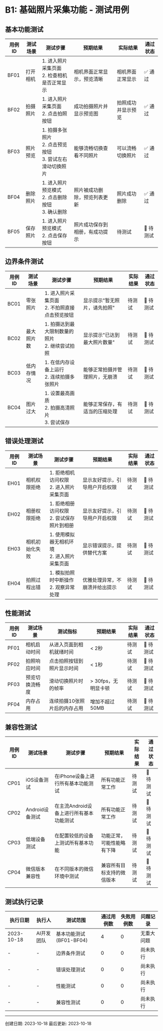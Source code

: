# B1: 基础照片采集功能 - 测试用例

## 基本功能测试

| 用例ID | 测试场景 | 测试步骤 | 预期结果 | 实际结果 | 通过状态 |
|-------|---------|---------|---------|---------|---------|
| BF01 | 打开相机 | 1. 进入照片采集页面<br>2. 检查相机是否正常显示 | 相机界面正常显示，预览清晰 | 相机界面正常显示 | ✅ 通过 |
| BF02 | 拍摄照片 | 1. 进入照片采集页面<br>2. 点击拍照按钮 | 成功拍摄照片并显示预览图 | 拍照成功并显示预览 | ✅ 通过 |
| BF03 | 照片预览 | 1. 拍摄多张照片<br>2. 点击预览按钮<br>3. 尝试左右滑动切换照片 | 能够流畅切换查看不同照片 | 可以流畅切换照片 | ✅ 通过 |
| BF04 | 删除照片 | 1. 进入照片预览模式<br>2. 点击删除按钮<br>3. 确认删除 | 照片被成功删除，预览列表更新 | 照片成功删除 | ✅ 通过 |
| BF05 | 保存照片 | 1. 进入照片预览模式<br>2. 点击保存按钮 | 照片成功保存到相册，有成功提示 | 待测试 | 🔄 待测试 |

## 边界条件测试

| 用例ID | 测试场景 | 测试步骤 | 预期结果 | 实际结果 | 通过状态 |
|-------|---------|---------|---------|---------|---------|
| BC01 | 零张照片 | 1. 进入照片采集页面<br>2. 不拍照直接点击预览按钮 | 显示提示"暂无照片，请先拍照" | 待测试 | 🔄 待测试 |
| BC02 | 最大照片数 | 1. 拍摄达到最大限制数量的照片<br>2. 继续尝试拍照 | 显示提示"已达到最大照片数量" | 待测试 | 🔄 待测试 |
| BC03 | 低内存情况 | 1. 在低内存设备上运行<br>2. 连续拍摄多张照片 | 能够正常拍摄并管理照片，无崩溃 | 待测试 | 🔄 待测试 |
| BC04 | 图片过大 | 1. 设置最高画质<br>2. 拍摄高清照片<br>3. 尝试保存 | 能够正常保存，有适当的压缩处理 | 待测试 | 🔄 待测试 |

## 错误处理测试

| 用例ID | 测试场景 | 测试步骤 | 预期结果 | 实际结果 | 通过状态 |
|-------|---------|---------|---------|---------|---------|
| EH01 | 相机权限拒绝 | 1. 拒绝相机访问权限<br>2. 进入照片采集页面 | 显示友好提示，引导用户开启权限 | 待测试 | 🔄 待测试 |
| EH02 | 相册权限拒绝 | 1. 拒绝相册访问权限<br>2. 尝试保存照片到相册 | 显示友好提示，引导用户开启权限 | 待测试 | 🔄 待测试 |
| EH03 | 相机初始化失败 | 1. 使用模拟器无相机环境<br>2. 进入照片采集页面 | 显示错误提示，提供替代方案 | 待测试 | 🔄 待测试 |
| EH04 | 拍照过程出错 | 1. 模拟拍照时中断操作<br>2. 观察异常处理 | 优雅处理异常，不崩溃并给出提示 | 待测试 | 🔄 待测试 |

## 性能测试

| 用例ID | 测试场景 | 测试指标 | 预期结果 | 实际结果 | 通过状态 |
|-------|---------|---------|---------|---------|---------|
| PF01 | 相机启动时间 | 从进入页面到相机就绪时间 | < 2秒 | 待测试 | 🔄 待测试 |
| PF02 | 拍照响应时间 | 点击拍照按钮到照片显示时间 | < 1秒 | 待测试 | 🔄 待测试 |
| PF03 | 预览切换流畅度 | 滑动切换照片时的帧率 | > 30fps，无明显卡顿 | 待测试 | 🔄 待测试 |
| PF04 | 内存占用 | 连续拍摄10张照片后的内存占用 | 增加不超过50MB | 待测试 | 🔄 待测试 |

## 兼容性测试

| 用例ID | 测试场景 | 测试步骤 | 预期结果 | 实际结果 | 通过状态 |
|-------|---------|---------|---------|---------|---------|
| CP01 | iOS设备测试 | 在iPhone设备上进行所有基本功能测试 | 所有功能正常工作 | 待测试 | 🔄 待测试 |
| CP02 | Android设备测试 | 在主流Android设备上进行所有基本功能测试 | 所有功能正常工作 | 待测试 | 🔄 待测试 |
| CP03 | 低端设备测试 | 在配置较低的设备上测试所有基本功能 | 功能正常，可能性能略有下降 | 待测试 | 🔄 待测试 |
| CP04 | 微信版本兼容性 | 在不同版本的微信环境中测试 | 兼容所有目标支持的微信版本 | 待测试 | 🔄 待测试 |

## 测试执行记录

| 执行日期 | 执行人 | 测试范围 | 通过用例数 | 失败用例数 | 问题记录 |
|---------|-------|---------|-----------|-----------|---------|
| 2023-10-18 | AI开发团队 | 基本功能测试(BF01-BF04) | 4 | 0 | 无重大问题 |
| - | - | 边界条件测试 | 0 | 0 | 尚未执行 |
| - | - | 错误处理测试 | 0 | 0 | 尚未执行 |
| - | - | 性能测试 | 0 | 0 | 尚未执行 |
| - | - | 兼容性测试 | 0 | 0 | 尚未执行 |

---

创建日期: 2023-10-18
最后更新: 2023-10-18 